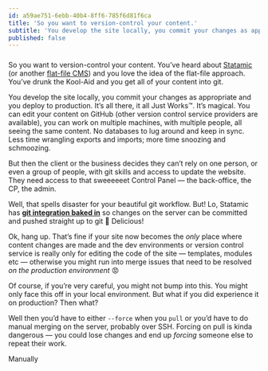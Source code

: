 ```yaml
---
id: a59ae751-6ebb-40b4-8ff6-785f6d81f6ca
title: 'So you want to version-control your content.'
subtitle: 'You develop the site locally, you commit your changes as appropriate and you deploy to production. It’s all there, it all Just Works™. It’s…'
published: false
---
```




###   


So you want to version-control your content. You’ve heard about [Statamic](https://statamic.com/) (or another [flat-file CMS](https://github.com/ahadb/flat-file-cms)) and you love the idea of the flat-file approach. You’ve drunk the Kool-Aid and you get all of your content into git.

You develop the site locally, you commit your changes as appropriate and you deploy to production. It’s all there, it all Just Works™. It’s magical. You can edit your content on GitHub (other version control service providers are available), you can work on multiple machines, with multiple people, all seeing the same content. No databases to lug around and keep in sync. Less time wrangling exports and imports; more time snoozing and schmoozing.

But then the client or the business decides they can’t rely on one person, or even a group of people, with git skills and access to update the website. They need access to that sweeeeeet Control Panel — the back-office, the CP, the admin.

Well, that spells disaster for your beautiful git workflow. But! Lo, Statamic has [**git integration baked in**](https://statamic.dev/git-integration) so changes on the server can be committed and pushed straight up to git 🎉 Delicious!

Ok, hang up. That’s fine if your site now becomes the *only* place where content changes are made and the dev environments or version control service is really only for editing the code of the site — templates, modules etc — otherwise you might run into merge issues that need to be resolved *on the production environment* 😡

Of course, if you’re very careful, you might not bump into this. You might only face this off in your local environment. But what if you did experience it on production? Then what?

Well then you’d have to either `--force` when you `pull` or you’d have to do manual merging on the server, probably over SSH. Forcing on pull is kinda dangerous — you could lose changes and end up *forcing* someone else to repeat their work.

Manually